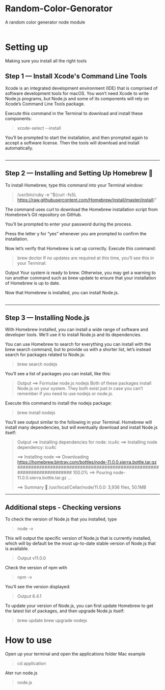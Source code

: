 # Random-Color-Genorator

A random color generator node module <br> <br/> 


# **Setting up**
Making sure you install all the right tools

## Step 1 — Install Xcode's Command Line Tools 

Xcode is an integrated development environment (IDE) that is comprised of software development tools for macOS. You won’t need Xcode to write Node.js programs, but Node.js and some of its components will rely on Xcode’s Command Line Tools package.

Execute this command in the Terminal to download and install these components:

>xcode-select --install
>
You’ll be prompted to start the installation, and then prompted again to accept a software license. Then the tools will download and install automatically. <br><br/>

--------

## Step 2 — Installing and Setting Up Homebrew 🍺 

To install Homebrew, type this command into your Terminal window:

>/usr/bin/ruby -e "$(curl -fsSL https://raw.githubusercontent.com/Homebrew/install/master/install)"

The command uses curl to download the Homebrew installation script from Homebrew’s Git repository on GitHub.

You’ll be prompted to enter your password during the process.

Press the letter y for “yes” whenever you are prompted to confirm the installation.

Now let’s verify that Homebrew is set up correctly. Execute this command:

>brew doctor
If no updates are required at this time, you’ll see this in your Terminal:

Output
Your system is ready to brew.
Otherwise, you may get a warning to run another command such as brew update to ensure that your installation of Homebrew is up to date.

Now that Homebrew is installed, you can install Node.js.  <br><br/>

--------

## Step 3 — Installing Node.js

With Homebrew installed, you can install a wide range of software and developer tools. We’ll use it to install Node.js and its dependencies.

You can use Homebrew to search for everything you can install with the brew search command, but to provide us with a shorter list, let’s instead search for packages related to Node.js:

>brew search nodejs

You’ll see a list of packages you can install, like this:

>Output
==> Formulae
node.js
nodejs
Both of these packages install Node.js on your system. They both exist just in case you can’t remember if you need to use nodejs or node.js.

Execute this command to install the nodejs package:

>brew install nodejs
>
You’ll see output similar to the following in your Terminal. Homebrew will install many dependencies, but will eventually download and install Node.js itself:

>Output
>==> Installing dependencies for node: icu4c
>==> Installing node dependency: icu4c
>
>==> Installing node
>==> Downloading https://homebrew.bintray.com/bottles/node-11.0.0.sierra.bottle.tar.gz
>######################################################################## 100.0%
>==> Pouring node-11.0.0.sierra.bottle.tar.gz
>...
>
>==> Summary
>🍺  /usr/local/Cellar/node/11.0.0: 3,936 files, 50.1MB

--------

## Additional steps - Checking versions 

To check the version of Node.js that you installed, type

>node -v
>
This will output the specific version of Node.js that is currently installed, which will by default be the most up-to-date stable version of Node.js that is available.

>Output
v11.0.0
>

Check the version of npm with

>npm -v

You’ll see the version displayed:

>Output
6.4.1
>

To update your version of Node.js, you can first update Homebrew to get the latest list of packages, and then upgrade Node.js itself:

>brew update
>brew upgrade nodejs


# **How to use**

Open up your terminal and open the applications folder 
Mac example 
>cd application
>
Ater run node.js
>node.js 
